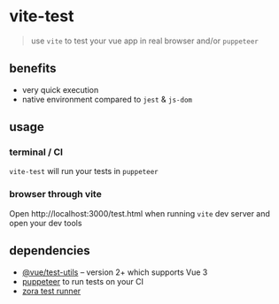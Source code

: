 # vite-test

> use `vite` to test your vue app in real browser and/or `puppeteer`

## benefits

- very quick execution
- native environment compared to `jest` & `js-dom`

## usage

### terminal / CI
`vite-test` will run your tests in `puppeteer`

### browser through vite

Open http://localhost:3000/test.html when running `vite` dev server and open your dev tools

## dependencies

- [@vue/test-utils](https://github.com/vuejs/vue-test-utils-next) – version 2+ which supports Vue 3
- [puppeteer](https://pptr.dev) to run tests on your CI
- [zora test runner](https://github.com/lorenzofox3/zora)
